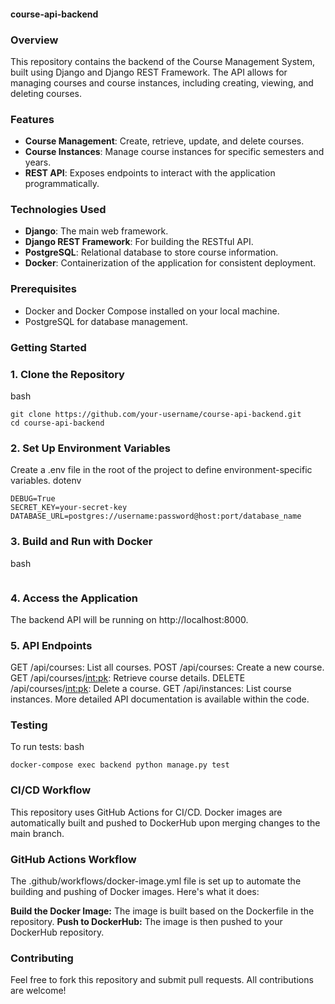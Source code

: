 #### course-api-backend

### Overview

This repository contains the backend of the Course Management System, built using Django and Django REST Framework. The API allows for managing courses and course instances, including creating, viewing, and deleting courses.

### Features

- **Course Management**: Create, retrieve, update, and delete courses.
- **Course Instances**: Manage course instances for specific semesters and years.
- **REST API**: Exposes endpoints to interact with the application programmatically.

### Technologies Used

- **Django**: The main web framework.
- **Django REST Framework**: For building the RESTful API.
- **PostgreSQL**: Relational database to store course information.
- **Docker**: Containerization of the application for consistent deployment.

### Prerequisites

- Docker and Docker Compose installed on your local machine.
- PostgreSQL for database management.

### Getting Started

### 1. Clone the Repository
bash
```
git clone https://github.com/your-username/course-api-backend.git
cd course-api-backend 
```
### 2. Set Up Environment Variables
Create a .env file in the root of the project to define environment-specific variables.
dotenv
```
DEBUG=True
SECRET_KEY=your-secret-key
DATABASE_URL=postgres://username:password@host:port/database_name
```
### 3. Build and Run with Docker
bash
```docker-compose up -d --build
```
### 4. Access the Application
The backend API will be running on http://localhost:8000.

### 5. API Endpoints
GET /api/courses: List all courses.
POST /api/courses: Create a new course.
GET /api/courses/<int:pk>: Retrieve course details.
DELETE /api/courses/<int:pk>: Delete a course.
GET /api/instances: List course instances.
More detailed API documentation is available within the code.

### Testing
To run tests:
bash
```
docker-compose exec backend python manage.py test
```
### CI/CD Workflow
This repository uses GitHub Actions for CI/CD. Docker images are automatically built and pushed to DockerHub upon merging changes to the main branch.

### GitHub Actions Workflow
The .github/workflows/docker-image.yml file is set up to automate the building and pushing of Docker images. Here's what it does:

**Build the Docker Image:** The image is built based on the Dockerfile in the repository.
**Push to DockerHub:** The image is then pushed to your DockerHub repository.

### Contributing
Feel free to fork this repository and submit pull requests. All contributions are welcome!

